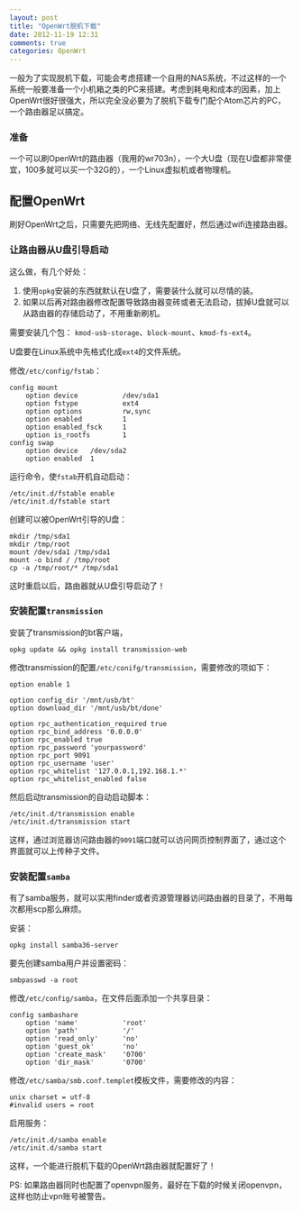 ```yaml
---
layout: post
title: "OpenWrt脱机下载"
date: 2012-11-19 12:31
comments: true
categories: OpenWrt
---
```


一般为了实现脱机下载，可能会考虑搭建一个自用的NAS系统，不过这样的一个系统一般要准备一个小机箱之类的PC来搭建。考虑到耗电和成本的因素，加上OpenWrt很好很强大，所以完全没必要为了脱机下载专门配个Atom芯片的PC，一个路由器足以搞定。

### 准备

一个可以刷OpenWrt的路由器（我用的wr703n），一个大U盘（现在U盘都非常便宜，100多就可以买一个32G的），一个Linux虚拟机或者物理机。

## 配置OpenWrt

刷好OpenWrt之后，只需要先把网络、无线先配置好，然后通过wifi连接路由器。

### 让路由器从U盘引导启动

这么做，有几个好处：

1. 使用`opkg`安装的东西就默认在U盘了，需要装什么就可以尽情的装。
2. 如果以后再对路由器修改配置导致路由器变砖或者无法启动，拔掉U盘就可以从路由器的存储启动了，不用重新刷机。

<!--more-->


需要安装几个包： `kmod-usb-storage`、`block-mount`、`kmod-fs-ext4`。

U盘要在Linux系统中先格式化成`ext4`的文件系统。

修改`/etc/config/fstab`：

	config mount
        option device   		/dev/sda1
        option fstype   		ext4
        option options  		rw,sync
        option enabled  		1
        option enabled_fsck 	1
        option is_rootfs 		1
	config swap
        option device   /dev/sda2
        option enabled  1

运行命令，使`fstab`开机自动启动：

	/etc/init.d/fstable enable
	/etc/init.d/fstable start

创建可以被OpenWrt引导的U盘：

	mkdir /tmp/sda1
	mkdir /tmp/root
	mount /dev/sda1 /tmp/sda1
	mount -o bind / /tmp/root
	cp -a /tmp/root/* /tmp/sda1
	
这时重启以后，路由器就从U盘引导启动了！

### 安装配置`transmission`

安装了transmission的bt客户端，

	opkg update && opkg install transmission-web
	
修改transmission的配置`/etc/conifg/transmission`，需要修改的项如下：
	
	option enable 1

	option config_dir '/mnt/usb/bt'	
	option download_dir '/mnt/usb/bt/done'
	
	option rpc_authentication_required true
	option rpc_bind_address '0.0.0.0'
	option rpc_enabled true
	option rpc_password 'yourpassword'
	option rpc_port 9091
	option rpc_username 'user'
	option rpc_whitelist '127.0.0.1,192.168.1.*'
	option rpc_whitelist_enabled false
	
然后启动transmission的自动启动脚本：
	
	/etc/init.d/transmission enable
	/etc/init.d/transmission start
	
这样，通过浏览器访问路由器的`9091`端口就可以访问网页控制界面了，通过这个界面就可以上传种子文件。

### 安装配置`samba`

有了samba服务，就可以实用finder或者资源管理器访问路由器的目录了，不用每次都用scp那么麻烦。

安装：

	opkg install samba36-server
	
要先创建samba用户并设置密码：

	smbpasswd -a root

修改`/etc/config/samba`，在文件后面添加一个共享目录：

	config sambashare
        option 'name'			'root'
        option 'path'			'/'
        option 'read_only'		'no'
        option 'guest_ok'		'no'
        option 'create_mask'	'0700'
        option 'dir_mask'		'0700'
        
修改`/etc/samba/smb.conf.templet`模板文件，需要修改的内容：

	unix charset = utf-8
	#invalid users = root

启用服务：
	
	/etc/init.d/samba enable
	/etc/init.d/samba start	

这样，一个能进行脱机下载的OpenWrt路由器就配置好了！

PS: 如果路由器同时也配置了openvpn服务，最好在下载的时候关闭openvpn，这样也防止vpn账号被警告。